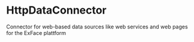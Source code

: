 # HttpDataConnector
Connector for web-based data sources like web services and web pages for the ExFace plattform
